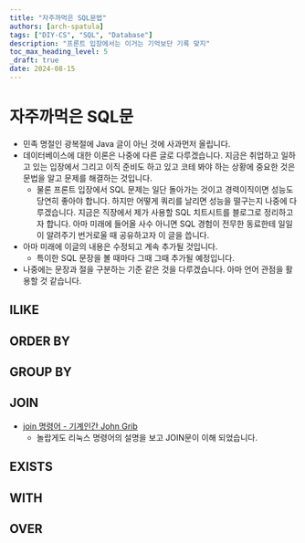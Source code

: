 ```yaml
---
title: "자주까먹은 SQL문법"
authors: [arch-spatula]
tags: ["DIY-CS", "SQL", "Database"]
description: "프론트 입장에서는 이거는 기억보단 기록 맞지"
toc_max_heading_level: 5
_draft: true
date: 2024-08-15
---
```


# 자주까먹은 SQL문

- 민족 명절인 광복절에 Java 글이 아닌 것에 사과먼저 올립니다.
- 데이터베이스에 대한 이론은 나중에 다른 글로 다루겠습니다. 지금은 취업하고 일하고 있는 입장에서 그리고 이직 준비도 하고 있고 코테 봐야 하는 상황에 중요한 것은 문법을 알고 문제를 해결하는 것입니다.
  - 물론 프론트 입장에서 SQL 문제는 일단 돌아가는 것이고 경력이직이면 성능도 당연히 좋아야 합니다. 하지만 어떻게 쿼리를 날리면 성능을 떨구는지 나중에 다루겠습니다. 지금은 직장에서 제가 사용할 SQL 치트시트를 블로그로 정리하고자 합니다. 아마 미래에 들어올 사수 아니면 SQL 경험이 전무한 동료한테 일일이 알려주기 번거로울 때 공유하고자 이 글을 씁니다.
- 아마 미래에 이글의 내용은 수정되고 계속 추가될 것입니다.
  - 특이한 SQL 문장을 볼 때마다 그때 그때 추가될 예정입니다.
- 나중에는 문장과 절을 구분하는 기준 같은 것을 다루겠습니다. 아마 언어 관점을 활용할 것 같습니다.

## ILIKE 

## ORDER BY

## GROUP BY

## JOIN 

- [join 명령어 - 기계인간 John Grib](https://johngrib.github.io/wiki/cmd/join)
  - 놀랍게도 리눅스 명령어의 설명을 보고 JOIN문이 이해 되었습니다.

## EXISTS 

## WITH 

## OVER

